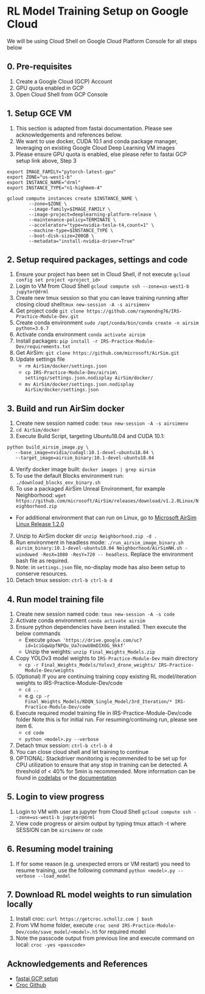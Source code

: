 # RL Model Training Setup on Google Cloud

We will be using Cloud Shell on Google Cloud Platform Console for all steps below

## 0. Pre-requisites
1. Create a Google Cloud (GCP) Account
2. GPU quota enabled in GCP
3. Open Cloud Shell from GCP Console

## 1. Setup GCE VM
1. This section is adapted from fastai documentation. Please see acknowledgements and references below.
2. We want to use docker, CUDA 10.1 and conda package manager, leveraging on existing Google Cloud Deep Learning VM images
3. Please ensure GPU quota is enabled, else please refer to fastai GCP setup link above, Step 3

```
export IMAGE_FAMILY="pytorch-latest-gpu"
export ZONE="us-west1-b"
export INSTANCE_NAME="drml"
export INSTANCE_TYPE="n1-highmem-4"

gcloud compute instances create $INSTANCE_NAME \
        --zone=$ZONE \
        --image-family=$IMAGE_FAMILY \
        --image-project=deeplearning-platform-release \
        --maintenance-policy=TERMINATE \
        --accelerator="type=nvidia-tesla-t4,count=1" \
        --machine-type=$INSTANCE_TYPE \
        --boot-disk-size=200GB \
        --metadata="install-nvidia-driver=True"
```

## 2. Setup required packages, settings and code
1. Ensure your project has been set in Cloud Shell, if not execute `gcloud config set project <project_id>`
2. Login to VM from Cloud Shell `gcloud compute ssh --zone=us-west1-b jupyter@drml`
3. Create new tmux session so that you can leave training running after closing cloud shell`tmux new-session -A -s airsimenv`
4. Get project code `git clone https://github.com/raymondng76/IRS-Practice-Module-Dev.git`
5. Create conda environment `sudo /opt/conda/bin/conda create -n airsim python=3.6.7`
6. Activate conda environment `conda activate airsim`
7. Install packages: `pip install -r IRS-Practice-Module-Dev/requirements.txt`
8. Get AirSim: `git clone https://github.com/microsoft/AirSim.git`
9. Update settings file
    - `rm AirSim/docker/settings.json`
    - `cp IRS-Practice-Module-Dev/airsim\ settings/settings.json.nodisplay AirSim/docker/`
    - `mv AirSim/docker/settings.json.nodisplay AirSim/docker/settings.json`

## 3. Build and run AirSim docker
1. Create new session named code: `tmux new-session -A -s airsimenv`
2.  `cd AirSim/docker`
3. Execute Build Script, targeting Ubuntu18.04 and CUDA 10.1:
```
python build_airsim_image.py \
   --base_image=nvidia/cudagl:10.1-devel-ubuntu18.04 \
   --target_image=airsim_binary:10.1-devel-ubuntu18.04
```
4. Verify docker image built: `docker images | grep airsim`
5. To use the default Blocks environment run: `./download_blocks_env_binary.sh`
6. To use a packaged AirSim Unreal Environment, for example Neighborhood: `wget https://github.com/microsoft/AirSim/releases/download/v1.2.0Linux/Neighborhood.zip`
  - For additional environment that can run on Linux, go to [Microsoft AirSim Linux Release 1.2.0](https://github.com/microsoft/AirSim/releases/tag/v1.2.0Linux)
7. Unzip to AirSim docker dir `unzip Neighborhood.zip -d .`
8. Run environment in headless mode: `./run_airsim_image_binary.sh airsim_binary:10.1-devel-ubuntu18.04 Neighborhood/AirSimNH.sh -windowed -ResX=1080 -ResY=720 -- headless`. Replace the environment bash file as required.
9. Note: in `settings.json` file, no-display mode has also been setup to conserve resources.
10. Detach tmux session: `ctrl-b ctrl-b d`

## 4. Run model training file
1. Create new session named code: `tmux new-session -A -s code`
2. Activate conda environment `conda activate airsim`
3. Ensure python dependencies have been installed. Then execute the below commands
    - Execute `gdown 'https://drive.google.com/uc?id=1ciGqwUpfNPQu_Ua7cowU8mDIXOG_9kkf'`
    - Unzip the weights: `unzip Final_Weights_Models.zip`
4. Copy YOLOv3 model weights to `IRS-Practice-Module-Dev` main directory
    - `cp -r Final_Weights_Models/Yolov3_drone_weights/ IRS-Practice-Module-Dev/weights`
5. (Optional) If you are continuing training copy existing RL model/iteration weights to IRS-Practice-Module-Dev/code
    - `cd ..`
    - e.g. `cp -r Final_Weights_Models/RDQN_Single_Model/3rd_Iteration/* IRS-Practice-Module-Dev/code`
6. Execute required model training file in IRS-Practice-Module-Dev/code folder Note this is for initial run. For resuming/continuing run, please see item 6.
    - `cd code`
    - `python <model>.py --verbose`
7. Detach tmux session: `ctrl-b ctrl-b d`
8. You can close cloud shell and let training to continue
9.  OPTIONAL: Stackdriver monitoring is recommended to be set up for CPU utilization to ensure that any stop in training can be detected. A threshold of < 40% for 5min is recommended. More information can be found in [codelabs](https://codelabs.developers.google.com/codelabs/cloud-monitoring-codelab/index.html?index=..%2F..index#0) or the [documentation](https://cloud.google.com/monitoring/quickstart-lamp)

## 5. Login to view progress
1. Login to VM with user as jupyter from Cloud Shell `gcloud compute ssh --zone=us-west1-b jupyter@drml`
2. View code progress or airsim output by typing tmux attach -t <SESSION> where SESSION can be `airsimenv` or `code`

## 6. Resuming model training
1. If for some reason (e.g. unexpected errors or VM restart) you need to resume training, use the following command `python <model>.py --verbose --load_model`

## 7. Download RL model weights to run simulation locally
1. Install croc: `curl https://getcroc.schollz.com | bash`
2. From VM home folder, execute `croc send IRS-Practice-Module-Dev/code/save_model/<model>.h5` for required model
3. Note the passcode output from previous line and execute command on local: `croc -yes <passcode>`

## Acknowledgements and References

- [fastai GCP setup](https://course.fast.ai/start_gcp.html)
- [Croc Github](https://github.com/schollz/croc)